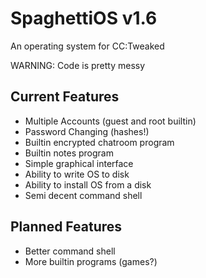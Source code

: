 # SpaghettiOS v1.6

An operating system for CC:Tweaked

WARNING: Code is pretty messy

## Current Features
- Multiple Accounts (guest and root builtin)
- Password Changing (hashes!)
- Builtin encrypted chatroom program
- Builtin notes program
- Simple graphical interface
- Ability to write OS to disk
- Ability to install OS from a disk
- Semi decent command shell

## Planned Features
- Better command shell
- More builtin programs (games?)
